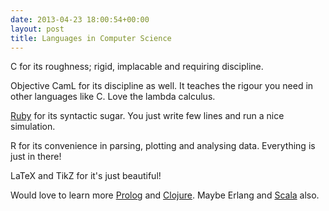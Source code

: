 ```yaml
---
date: 2013-04-23 18:00:54+00:00
layout: post
title: Languages in Computer Science
---
```


C for its roughness; rigid, implacable and requiring discipline.

Objective CamL for its discipline as well. It teaches the rigour you need in other languages like C. Love the lambda calculus.

[Ruby](http://rubykoans.com/) for its syntactic sugar. You just write few lines and run a nice simulation.

R for its convenience in parsing, plotting and analysing data. Everything is just in there!

LaTeX and TikZ for it's just beautiful!

Would love to learn more [Prolog](https://sites.google.com/site/prologsite/prolog-problems) and [Clojure](http://clojurekoans.com/). Maybe Erlang and [Scala](http://aperiodic.net/phil/scala/s-99/) also.
